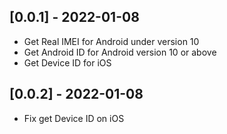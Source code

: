 ## [0.0.1] - 2022-01-08

* Get Real IMEI for Android under version 10
* Get Android ID for Android version 10 or above
* Get Device ID for iOS

## [0.0.2] - 2022-01-08

* Fix get Device ID on iOS